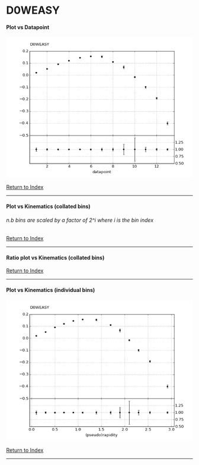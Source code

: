 D0WEASY
=======
#### Plot vs Datapoint 
[![D0WEASY datapoints](D0WEASY.png)](D0WEASY.pdf) 

[Return to Index](../index.html)

------------- 
#### Plot vs Kinematics (collated bins) 
###### n.b bins are scaled by a factor of 2^i where i is the bin index  
      
[Return to Index](../index.html)

------------- 
#### Ratio plot vs Kinematics (collated bins) 
      
[Return to Index](../index.html)

------------- 
#### Plot vs Kinematics (individual bins) 
[![D0WEASY_0_0](D0WEASY_0_0.png)](D0WEASY_0_0.pdf)
      
[Return to Index](../index.html)

------------- 
